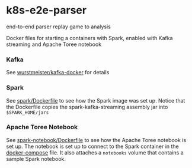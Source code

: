 # k8s-e2e-parser
end-to-end parser replay game to analysis 

Docker files for starting a containers with Spark, enabled with Kafka streaming and Apache Toree notebook

### Kafka

See [wurstmeister/kafka-docker](https://github.com/wurstmeister/kafka-docker) for details

### Spark

See [spark/Dockerfile](spark/Dockerfile) to see how the Spark image was set up.
Notice that the Dockerfile copies the spark-kafka-streaming assembly jar into `$SPARK_HOME/jars`

### Apache Toree Notebook

See [spark-notebook/Dockerfile](spark-notebook/Dockerfile) to see how the Apache Toree notebook is set up.
The notebook is set up to connect to the Spark container in the [docker-compose](docker-compose-local.yml) file.
It also attaches a `notebooks` volume that contains a sample Spark notebook.
